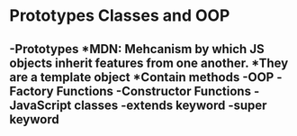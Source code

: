# Prototypes Classes and OOP
-Prototypes
    *MDN: Mehcanism by which JS objects inherit features from one another. 
    *They are a template object
    *Contain methods
-OOP
-Factory Functions
-Constructor Functions
-JavaScript classes
-extends keyword
-super keyword
-